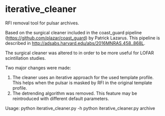 # iterative_cleaner
RFI removal tool for pulsar archives.

Based on the surgical cleaner included in the coast_guard pipeline (https://github.com/plazar/coast_guard) by Patrick Lazarus. This pipeline is described in http://adsabs.harvard.edu/abs/2016MNRAS.458..868L.

The surgical cleaner was altered to in order to be more useful for LOFAR scintillation studies.

Two major changes were made:
  1. The cleaner uses an iterative approach for the used template profile. This helps when the pulsar is masked by RFI in the original template profile.
  2. The detrending algorithm was removed. This feature may be reintroduced with different default parameters.
  
Usage:
  python iterative_cleaner.py -h
  python iterative_cleaner.py archive
